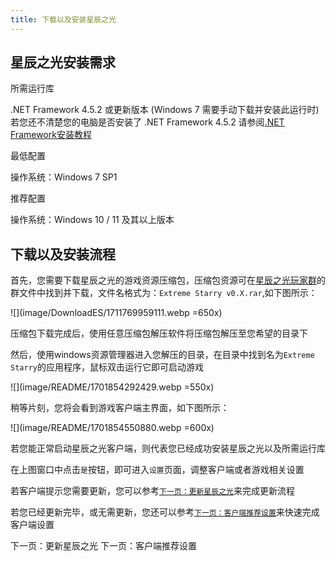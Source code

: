 ```yaml
---
title: 下载以及安装星辰之光
---
```


## 星辰之光安装需求

所需运行库

.NET Framework 4.5.2 或更新版本 (Windows 7 需要手动下载并安装此运行时)
若您还不清楚您的电脑是否安装了 .NET Framework 4.5.2
请参阅[.NET Framework安装教程](../FAQ/LaunchingESClient/Dialog/DotnetFramework.md)

最低配置

操作系统：Windows 7 SP1

推荐配置

操作系统：Windows 10 / 11 及其以上版本

## 下载以及安装流程

首先，您需要下载星辰之光的游戏资源压缩包，压缩包资源可在[星辰之光玩家群](/FAQ/Support/README.md)的群文件中找到并下载，文件名格式为：`Extreme Starry v0.X.rar`,如下图所示：

![](image/DownloadES/1711769959111.webp =650x)

压缩包下载完成后，使用任意压缩包解压软件将压缩包解压至您希望的目录下

然后，使用windows资源管理器进入您解压的目录，在目录中找到名为`Extreme Starry`的应用程序，鼠标双击运行它即可启动游戏

![](image/README/1701854292429.webp =550x)

稍等片刻，您将会看到游戏客户端主界面，如下图所示：

![](image/README/1701854550880.webp =600x)

若您能正常启动星辰之光客户端，则代表您已经成功安装星辰之光以及所需运行库

在上图窗口中点击`是`按钮，即可进入`设置`页面，调整客户端或者游戏相关设置

若客户端提示您需要更新，您可以参考[`下一页：更新星辰之光`](./ESSetting.md)来完成更新流程

若您已经更新完毕，或无需更新，您还可以参考[`下一页：客户端推荐设置`](./ESSetting.md)来快速完成客户端设置

<GuideButton to="/QuickStart/UpdateES">下一页：更新星辰之光</GuideButton>
<GuideButton to="/QuickStart/ESSetting">下一页：客户端推荐设置</GuideButton>
